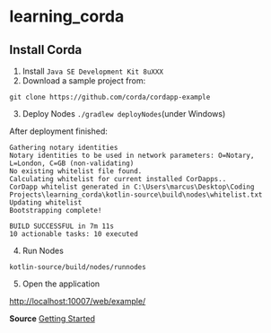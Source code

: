 # learning_corda

## Install Corda

1. Install `Java SE Development Kit 8uXXX` 
2. Download a sample project from:

`git clone https://github.com/corda/cordapp-example`

3. Deploy Nodes `./gradlew deployNodes`(under Windows)

After deployment finished:

```
Gathering notary identities
Notary identities to be used in network parameters: O=Notary, L=London, C=GB (non-validating)
No existing whitelist file found.
Calculating whitelist for current installed CorDapps..
CorDapp whitelist generated in C:\Users\marcus\Desktop\Coding Projects\learning_corda\kotlin-source\build\nodes\whitelist.txt
Updating whitelist
Bootstrapping complete!

BUILD SUCCESSFUL in 7m 11s
10 actionable tasks: 10 executed

``` 

4. Run Nodes

`kotlin-source/build/nodes/runnodes`

5. Open the application

[ http://localhost:10007/web/example/](http://127.0.0.1:7005/jolokia/)

**Source**
[Getting Started](https://docs.corda.net/getting-set-up.html)
